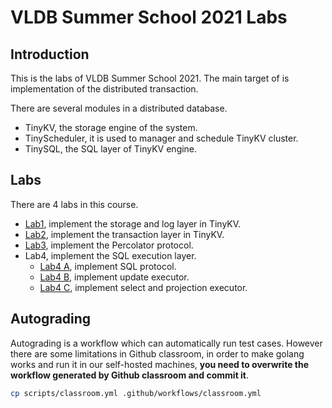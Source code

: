 # VLDB Summer School 2021 Labs

## Introduction

This is the labs of VLDB Summer School 2021. The main target of is implementation of the distributed transaction.

There are several modules in a distributed database.

- TinyKV, the storage engine of the system.
- TinyScheduler, it is used to manager and schedule TinyKV cluster.
- TinySQL, the SQL layer of TinyKV engine.

## Labs

There are 4 labs in this course.

- [Lab1](./tinykv/doc_ss/lab1.md), implement the storage and log layer in TinyKV.
- [Lab2](./tinykv/doc_ss/lab2.md), implement the transaction layer in TinyKV.
- [Lab3](./tinysql/doc_ss/lab3-README-zh_CN.md), implement the Percolator protocol.
- Lab4, implement the SQL execution layer.
    - [Lab4 A](./tinysql/doc_ss/lab4a-README-zh_CN.md), implement SQL protocol.
    - [Lab4 B](./tinysql/doc_ss/lab4b-README-zh_CN.md), implement update executor.
    - [Lab4 C](./tinysql/doc_ss/lab4c-README-zh_CN.md), implement select and projection executor.

## Autograding

Autograding is a workflow which can automatically run test cases. However there are some limitations in Github classroom, in order to make golang works and run it in our self-hosted machines, **you need to overwrite the workflow generated by Github classroom and commit it**.

```sh
cp scripts/classroom.yml .github/workflows/classroom.yml
```
